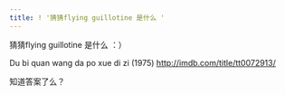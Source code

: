 ```yaml
---
title: ! '猜猜flying guillotine 是什么 '
---
```


<p>猜猜flying guillotine 是什么 ：）</p>

<p>Du bi quan wang da po xue di zi (1975)
<a href="http://imdb.com/title/tt0072913/">http://imdb.com/title/tt0072913/</a></p>

<p>知道答案了么？</p>
